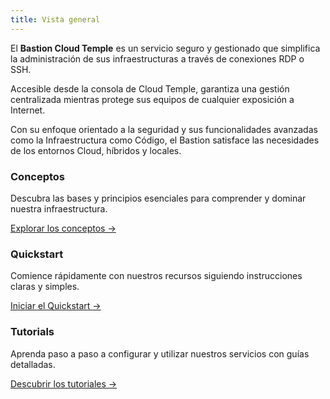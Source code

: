 ```yaml
---
title: Vista general
---
```


El **Bastion Cloud Temple** es un servicio seguro y gestionado que simplifica la administración de sus infraestructuras a través de conexiones RDP o SSH.

Accesible desde la consola de Cloud Temple, garantiza una gestión centralizada mientras protege sus equipos de cualquier exposición a Internet.

Con su enfoque orientado a la seguridad y sus funcionalidades avanzadas como la Infraestructura como Código, el Bastion satisface las necesidades de los entornos Cloud, híbridos y locales.

<div class="card-grid">
  <div class="card">
    <h3>Conceptos</h3>
    <p>Descubra las bases y principios esenciales para comprender y dominar nuestra infraestructura.</p>
    <a href="./concepts" class="card-link">Explorar los conceptos &rarr;</a>
  </div>
  <div class="card">
    <h3>Quickstart</h3>
    <p>Comience rápidamente con nuestros recursos siguiendo instrucciones claras y simples.</p>
    <a href="./quickstart" class="card-link">Iniciar el Quickstart &rarr;</a>
  </div>
    <div class="card">
    <h3>Tutorials</h3>
    <p>Aprenda paso a paso a configurar y utilizar nuestros servicios con guías detalladas.</p>
    <a href="./tutorials" class="card-link">Descubrir los tutoriales &rarr;</a>
  </div>
</div>